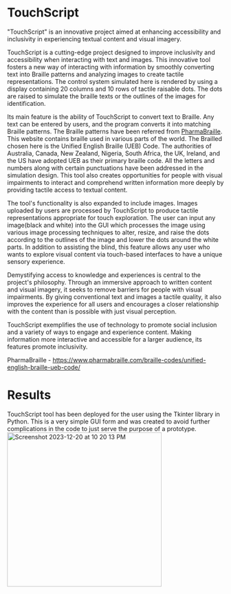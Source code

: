 # TouchScript
"TouchScript" is an innovative project aimed at enhancing accessibility and inclusivity in experiencing textual content and visual imagery. 

TouchScript is a cutting-edge project designed to improve inclusivity and accessibility when interacting with text and images. This innovative tool fosters a new way of interacting with information by smoothly converting text into Braille patterns and analyzing images to create tactile representations. The control system simulated here is rendered by using a display containing 20 columns and 10 rows of tactile raisable dots. The dots are raised to simulate the braille texts or the outlines of the images for identification.

Its main feature is the ability of TouchScript to convert text to Braille. Any text can be entered by users, and the program converts it into matching Braille patterns. The Braille patterns have been referred from [PharmaBraille]([url](https://www.pharmabraille.com/braille-codes/unified-english-braille-ueb-code/)). This website contains braille used in various parts of the world. The Brailled chosen here is the Unified English Braille (UEB) Code. The authorities of Australia, Canada, New Zealand, Nigeria, South Africa, the UK, Ireland, and the US have adopted UEB as their primary braille code. All the letters and numbers along with certain punctuations have been addressed in the simulation design. This tool also creates opportunities for people with visual impairments to interact and comprehend written information more deeply by providing tactile access to textual content.

The tool's functionality is also expanded to include images. Images uploaded by users are processed by TouchScript to produce tactile representations appropriate for touch exploration. The user can input any image(black and white) into the GUI which processes the image using various image processing techniques to alter, resize, and raise the dots according to the outlines of the image and lower the dots around the white parts. In addition to assisting the blind, this feature allows any user who wants to explore visual content via touch-based interfaces to have a unique sensory experience. 

Demystifying access to knowledge and experiences is central to the project's philosophy. Through an immersive approach to written content and visual imagery, it seeks to remove barriers for people with visual impairments. By giving conventional text and images a tactile quality, it also improves the experience for all users and encourages a closer relationship with the content than is possible with just visual perception.

TouchScript exemplifies the use of technology to promote social inclusion and a variety of ways to engage and experience content. Making information more interactive and accessible for a larger audience, its features promote inclusivity.

PharmaBraille - https://www.pharmabraille.com/braille-codes/unified-english-braille-ueb-code/

# Results
TouchScript tool has been deployed for the user using the Tkinter library in Python. This is a very simple GUI form and was created to avoid further complications in the code to just serve the purpose of a prototype.
<img width="359" alt="Screenshot 2023-12-20 at 10 20 13 PM" src="https://github.com/pallavisharma03/TouchScript/assets/137420837/5b31c3f2-ba20-46f9-951b-8c0915a80329">

